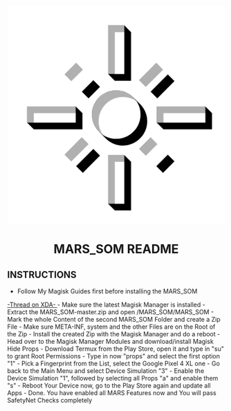![Cover](https://github.com/Miustone/MARS_SOM/blob/master/mars.png)

<h1 align="center">MARS_SOM README</h1>

## INSTRUCTIONS
- Follow My Magisk Guides first before installing the MARS_SOM
<a href="https://forum.xda-developers.com/sony-xperia-5-ii/how-to/guide-magisk-twrp-recovery-t4177209#post83732927">
  -Thread on XDA-
</a>
- Make sure the latest Magisk Manager is installed
- Extract the MARS_SOM-master.zip and open /MARS_SOM/MARS_SOM
- Mark the whole Content of the second MARS_SOM Folder and create a Zip File
- Make sure META-INF, system and the other Files are on the Root of the Zip
- Install the created Zip with the Magisk Manager and do a reboot
- Head over to the Magisk Manager Modules and download/install Magisk Hide Props
- Download Termux from the Play Store, open it and type in "su" to grant Root Permissions
- Type in now "props" and select the first option "1"
- Pick a Fingerprint from the List, select the Google Pixel 4 XL one
- Go back to the Main Menu and select Device Simulation "3"
- Enable the Device Simulation "1", followed by selecting all Props "a" and enable them "s"
- Reboot Your Device now, go to the Play Store again and update all Apps
- Done. You have enabled all MARS Features now and You will pass SafetyNet Checks completely
